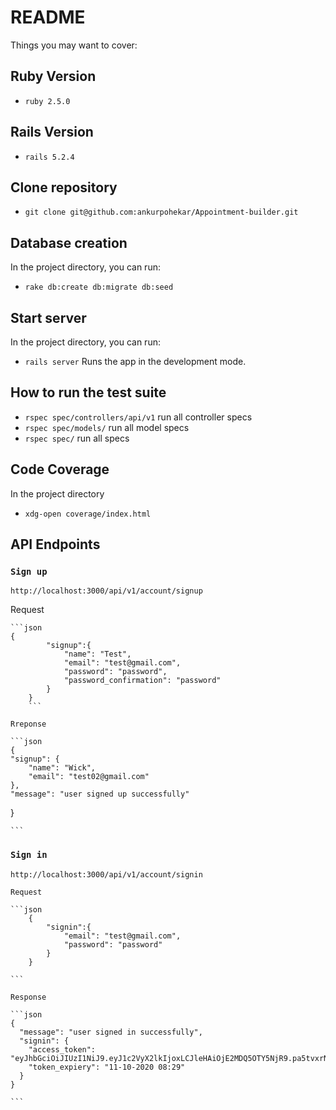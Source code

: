 # README


Things you may want to cover:

## Ruby Version
  * `ruby 2.5.0`

## Rails Version
  * `rails 5.2.4`

## Clone repository
  * `git clone git@github.com:ankurpohekar/Appointment-builder.git`

## Database creation
  In the project directory, you can run:
  * `rake db:create db:migrate db:seed`

## Start server
  In the project directory, you can run:
  * `rails server`
  Runs the app in the development mode.


 ## How to run the test suite
  * `rspec spec/controllers/api/v1` run all controller specs
  * `rspec spec/models/` run all model specs
  * `rspec spec/` run all specs

## Code Coverage
  In the project directory
  * `xdg-open coverage/index.html`


## API Endpoints
  ### `Sign up`
  `http://localhost:3000/api/v1/account/signup`
  
  Request
  
    ```json
    {
			"signup":{
				"name": "Test",
				"email": "test@gmail.com",
				"password": "password",
				"password_confirmation": "password"
			}
		}
		```
	
	Rreponse
	
	```json
	{
    "signup": {
        "name": "Wick",
        "email": "test02@gmail.com"
    },
    "message": "user signed up successfully"
  }

	```

  ### `Sign in`
   `http://localhost:3000/api/v1/account/signin`

    Request

    ```json
		{
			"signin":{
				"email": "test@gmail.com",
				"password": "password"
			}
		}

    ```

    Response

    ```json
    {
      "message": "user signed in successfully",
      "signin": {
        "access_token": "eyJhbGciOiJIUzI1NiJ9.eyJ1c2VyX2lkIjoxLCJleHAiOjE2MDQ5OTY5NjR9.pa5tvxrNdRoZXfHqUEFMcSl7jX9RXOnLkERRSNRmVTo",
        "token_expiery": "11-10-2020 08:29"
      }
    }
    
    ```